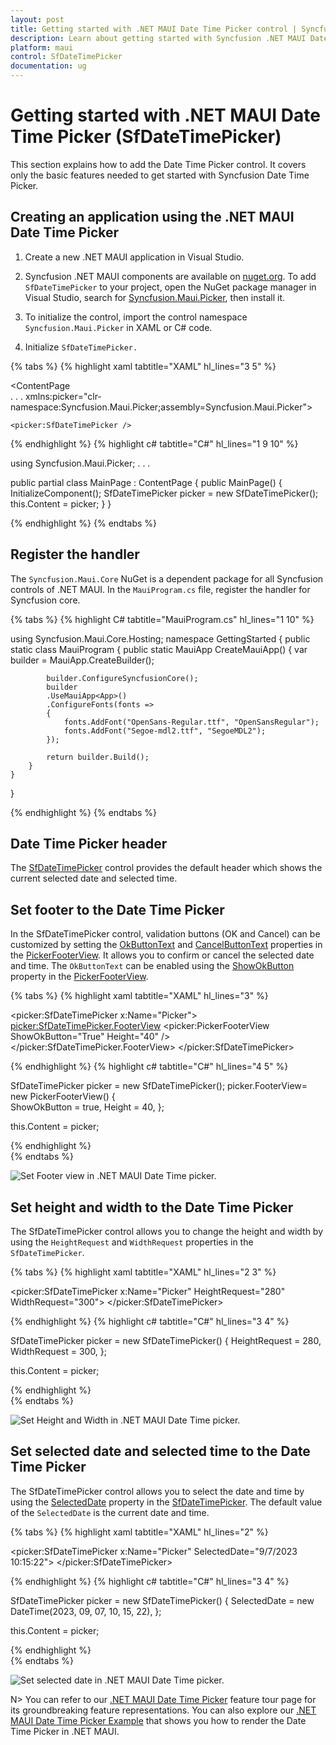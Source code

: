 ```yaml
---
layout: post
title: Getting started with .NET MAUI Date Time Picker control | Syncfusion
description: Learn about getting started with Syncfusion .NET MAUI Date Time Picker (SfDateTimePicker) control and its basic features.
platform: maui
control: SfDateTimePicker
documentation: ug
---
```


# Getting started with .NET MAUI Date Time Picker (SfDateTimePicker)
This section explains how to add the Date Time Picker control. It covers only the basic features needed to get started with Syncfusion Date Time Picker.

## Creating an application using the .NET MAUI Date Time Picker

1. Create a new .NET MAUI application in Visual Studio.

2. Syncfusion .NET MAUI components are available on [nuget.org](https://www.nuget.org/). To add `SfDateTimePicker` to your project, open the NuGet package manager in Visual Studio, search for [Syncfusion.Maui.Picker](https://www.nuget.org/packages/Syncfusion.Maui.Picker), then install it.

3. To initialize the control, import the control namespace `Syncfusion.Maui.Picker` in XAML or C# code.

4. Initialize `SfDateTimePicker.`

{% tabs %}
{% highlight xaml tabtitle="XAML" hl_lines="3 5" %}

<ContentPage   
    . . .
    xmlns:picker="clr-namespace:Syncfusion.Maui.Picker;assembly=Syncfusion.Maui.Picker">

    <picker:SfDateTimePicker />
</ContentPage>

{% endhighlight %}
{% highlight c# tabtitle="C#" hl_lines="1 9 10" %}

using Syncfusion.Maui.Picker;
. . .

public partial class MainPage : ContentPage
{
    public MainPage()
    {
        InitializeComponent();
        SfDateTimePicker picker = new SfDateTimePicker();
        this.Content = picker;
    }
}

{% endhighlight %}
{% endtabs %}

## Register the handler

The `Syncfusion.Maui.Core` NuGet is a dependent package for all Syncfusion controls of .NET MAUI. In the `MauiProgram.cs` file, register the handler for Syncfusion core.

{% tabs %}
{% highlight C# tabtitle="MauiProgram.cs" hl_lines="1 10" %}

using Syncfusion.Maui.Core.Hosting;
namespace GettingStarted
{
    public static class MauiProgram
    {
        public static MauiApp CreateMauiApp()
        {
            var builder = MauiApp.CreateBuilder();

            builder.ConfigureSyncfusionCore();
            builder
            .UseMauiApp<App>()
            .ConfigureFonts(fonts =>
            {
                fonts.AddFont("OpenSans-Regular.ttf", "OpenSansRegular");
                fonts.AddFont("Segoe-mdl2.ttf", "SegoeMDL2");
            });

            return builder.Build();
        }
    }
}

{% endhighlight %}
{% endtabs %}

## Date Time Picker header

The [SfDateTimePicker](https://help.syncfusion.com/cr/maui/Syncfusion.Maui.Picker.SfDateTimePicker.html) control provides the default header which shows the current selected date and selected time.

## Set footer to the Date Time Picker

In the SfDateTimePicker control, validation buttons (OK and Cancel) can be customized by setting the [OkButtonText](https://help.syncfusion.com/cr/maui/Syncfusion.Maui.Picker.PickerFooterView.html#Syncfusion_Maui_Picker_PickerFooterView_OkButtonText) and [CancelButtonText](https://help.syncfusion.com/cr/maui/Syncfusion.Maui.Picker.PickerFooterView.html#Syncfusion_Maui_Picker_PickerFooterView_CancelButtonText) properties in the [PickerFooterView](https://help.syncfusion.com/cr/maui/Syncfusion.Maui.Picker.PickerFooterView.html). It allows you to confirm or cancel the selected date and time. The `OkButtonText` can be enabled using the [ShowOkButton](https://help.syncfusion.com/cr/maui/Syncfusion.Maui.Picker.PickerFooterView.html#Syncfusion_Maui_Picker_PickerFooterView_ShowOkButton) property in the [PickerFooterView](https://help.syncfusion.com/cr/maui/Syncfusion.Maui.Picker.PickerFooterView.html).

{% tabs %}
{% highlight xaml tabtitle="XAML" hl_lines="3" %}

<picker:SfDateTimePicker x:Name="Picker">
    <picker:SfDateTimePicker.FooterView>
        <picker:PickerFooterView ShowOkButton="True" Height="40" />
    </picker:SfDateTimePicker.FooterView>
</picker:SfDateTimePicker>

{% endhighlight %}
{% highlight c# tabtitle="C#" hl_lines="4 5" %}

SfDateTimePicker picker = new SfDateTimePicker();
picker.FooterView= new PickerFooterView()
{  
    ShowOkButton = true,
    Height = 40,
};

this.Content = picker;

{% endhighlight %}  
{% endtabs %}

   ![Set Footer view in .NET MAUI Date Time picker.](images/getting-started/maui-date-time-picker-footer-view.png)

## Set height and width to the Date Time Picker

The SfDateTimePicker control allows you to change the height and width by using the `HeightRequest` and `WidthRequest` properties in the `SfDateTimePicker`.

{% tabs %}
{% highlight xaml tabtitle="XAML" hl_lines="2 3" %}

<picker:SfDateTimePicker x:Name="Picker" 
                    HeightRequest="280" 
                    WidthRequest="300">
</picker:SfDateTimePicker>

{% endhighlight %}
{% highlight c# tabtitle="C#" hl_lines="3 4" %}

SfDateTimePicker picker = new SfDateTimePicker()
{
    HeightRequest = 280,
    WidthRequest = 300,
};

this.Content = picker;

{% endhighlight %}  
{% endtabs %}

   ![Set Height and Width in .NET MAUI Date Time picker.](images/getting-started/maui-date-time-picker-set-height-and-width.png)

## Set selected date and selected time to the Date Time Picker

The SfDateTimePicker control allows you to select the date and time by using the [SelectedDate](https://help.syncfusion.com/cr/maui/Syncfusion.Maui.Picker.SfDateTimePicker.html#Syncfusion_Maui_Picker_SfDateTimePicker_SelectedDate) property in the [SfDateTimePicker](https://help.syncfusion.com/cr/maui/Syncfusion.Maui.Picker.SfDateTimePicker.html). The default value of the `SelectedDate` is the current date and time.

{% tabs %}
{% highlight xaml tabtitle="XAML" hl_lines="2" %}

<picker:SfDateTimePicker x:Name="Picker" 
                         SelectedDate="9/7/2023 10:15:22">
</picker:SfDateTimePicker>

{% endhighlight %}
{% highlight c# tabtitle="C#" hl_lines="3 4" %}

SfDateTimePicker picker = new SfDateTimePicker()
{
    SelectedDate = new DateTime(2023, 09, 07, 10, 15, 22),
};

this.Content = picker;

{% endhighlight %}  
{% endtabs %}

   ![Set selected date in .NET MAUI Date Time picker.](images/getting-started/maui-date-time-picker-set-selected-date.png)

N> You can refer to our [.NET MAUI Date Time Picker](https://www.syncfusion.com/maui-controls/maui-datetimepicker) feature tour page for its groundbreaking feature representations. You can also explore our [.NET MAUI Date Time Picker Example](https://github.com/syncfusion/maui-demos/tree/master/MAUI/Picker/SampleBrowser.Maui.Picker/Samples/DateTimePicker/GettingStarted) that shows you how to render the Date Time Picker in .NET MAUI.
